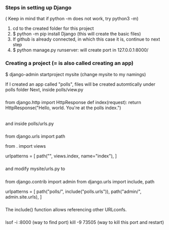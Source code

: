 ### Steps in setting up Django
( Keep in mind that if python -m does not work, try python3 -m)

1. cd to the created folder for this project
2. $ python -m pip install Django (this will create the basic files)
3. If github is already connected, in which this case it is, continue to next step
4. $ python manage.py runserver: will create port in 127.0.0.1:8000/





### Creating a project (= is also called creating an app)
$ django-admin startproject mysite (change mysite to my namings)

If I created an app called "polls", files will be created automtically under polls folder
Next, inside polls/view.py
#####
from django.http import HttpResponse
def index(request):
    return HttpResponse("Hello, world. You're at the polls index.")
######

and inside polls/urls.py
#####
from django.urls import path

from . import views

urlpatterns = [
    path("", views.index, name="index"),
]
#####

and modify mysite/urls.py to
#####
from django.contrib import admin
from django.urls import include, path

urlpatterns = [
    path("polls/", include("polls.urls")),
    path("admin/", admin.site.urls),
]
#####

The include() function allows referencing other URLconfs.





#####
lsof -i :8000   (way to find port)
kill -9 73505   (way to kill this port and restart)